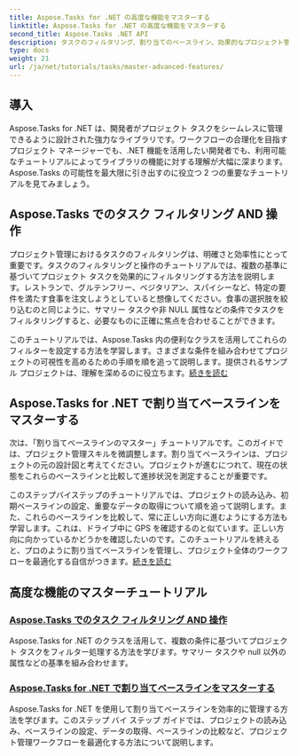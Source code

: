 ```yaml
---
title: Aspose.Tasks for .NET の高度な機能をマスターする
linktitle: Aspose.Tasks for .NET の高度な機能をマスターする
second_title: Aspose.Tasks .NET API
description: タスクのフィルタリング、割り当てのベースライン、効果的なプロジェクト管理のための高度な機能に関するチュートリアルを使用して、Aspose.Tasks for .NET の可能性を最大限に引き出します。
type: docs
weight: 21
url: /ja/net/tutorials/tasks/master-advanced-features/
---
```

## 導入

Aspose.Tasks for .NET は、開発者がプロジェクト タスクをシームレスに管理できるように設計された強力なライブラリです。ワークフローの合理化を目指すプロジェクト マネージャーでも、.NET 機能を活用したい開発者でも、利用可能なチュートリアルによってライブラリの機能に対する理解が大幅に深まります。Aspose.Tasks の可能性を最大限に引き出すのに役立つ 2 つの重要なチュートリアルを見てみましょう。

## Aspose.Tasks でのタスク フィルタリング AND 操作

プロジェクト管理におけるタスクのフィルタリングは、明確さと効率性にとって重要です。タスクのフィルタリングと操作のチュートリアルでは、複数の基準に基づいてプロジェクト タスクを効果的にフィルタリングする方法を説明します。レストランで、グルテンフリー、ベジタリアン、スパイシーなど、特定の要件を満たす食事を注文しようとしていると想像してください。食事の選択肢を絞り込むのと同じように、サマリー タスクや非 NULL 属性などの条件でタスクをフィルタリングすると、必要なものに正確に焦点を合わせることができます。

このチュートリアルでは、Aspose.Tasks 内の便利なクラスを活用してこれらのフィルターを設定する方法を学習します。さまざまな条件を組み合わせてプロジェクトの可視性を高めるための手順を順を追って説明します。提供されるサンプル プロジェクトは、理解を深めるのに役立ちます。[続きを読む](./task-filtering-and-operation/)

## Aspose.Tasks for .NET で割り当てベースラインをマスターする

次は、「割り当てベースラインのマスター」チュートリアルです。このガイドでは、プロジェクト管理スキルを微調整します。割り当てベースラインは、プロジェクトの元の設計図と考えてください。プロジェクトが進むにつれて、現在の状態をこれらのベースラインと比較して進捗状況を測定することが重要です。

このステップバイステップのチュートリアルでは、プロジェクトの読み込み、初期ベースラインの設定、重要なデータの取得について順を追って説明します。また、これらのベースラインを比較して、常に正しい方向に進むようにする方法も学習します。これは、ドライブ中に GPS を確認するのと似ています。正しい方向に向かっているかどうかを確認したいのです。このチュートリアルを終えると、プロのように割り当てベースラインを管理し、プロジェクト全体のワークフローを最適化する自信がつきます。[続きを読む](./mastering-assignment-baseline/)

## 高度な機能のマスターチュートリアル
### [Aspose.Tasks でのタスク フィルタリング AND 操作](./task-filtering-and-operation/)
Aspose.Tasks for .NET のクラスを活用して、複数の条件に基づいてプロジェクト タスクをフィルター処理する方法を学びます。サマリー タスクや null 以外の属性などの基準を組み合わせます。
### [Aspose.Tasks for .NET で割り当てベースラインをマスターする](./mastering-assignment-baseline/)
Aspose.Tasks for .NET を使用して割り当てベースラインを効率的に管理する方法を学びます。このステップ バイ ステップ ガイドでは、プロジェクトの読み込み、ベースラインの設定、データの取得、ベースラインの比較など、プロジェクト管理ワークフローを最適化する方法について説明します。